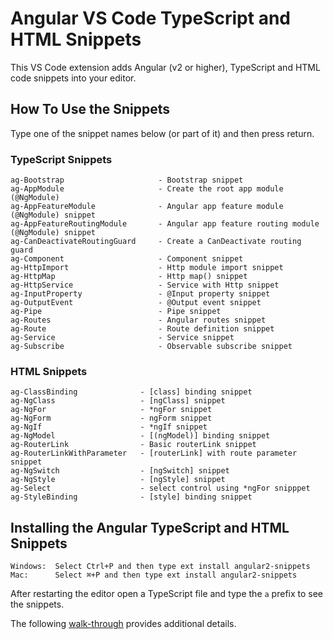 # Angular VS Code TypeScript and HTML Snippets 

This VS Code extension adds Angular (v2 or higher), TypeScript and HTML code snippets into your editor.

## How To Use the Snippets

Type one of the snippet names below (or part of it) and then press return.

### TypeScript Snippets

```
ag-Bootstrap                     - Bootstrap snippet
ag-AppModule                     - Create the root app module (@NgModule)
ag-AppFeatureModule              - Angular app feature module (@NgModule) snippet
ag-AppFeatureRoutingModule       - Angular app feature routing module (@NgModule) snippet
ag-CanDeactivateRoutingGuard     - Create a CanDeactivate routing guard
ag-Component                     - Component snippet
ag-HttpImport                    - Http module import snippet
ag-HttpMap                       - Http map() snippet
ag-HttpService                   - Service with Http snippet
ag-InputProperty                 - @Input property snippet
ag-OutputEvent                   - @Output event snippet
ag-Pipe                          - Pipe snippet
ag-Routes                        - Angular routes snippet
ag-Route                         - Route definition snippet
ag-Service                       - Service snippet
ag-Subscribe                     - Observable subscribe snippet

```

### HTML Snippets

```
ag-ClassBinding              - [class] binding snippet
ag-NgClass                   - [ngClass] snippet
ag-NgFor                     - *ngFor snippet
ag-NgForm                    - ngForm snippet
ag-NgIf                      - *ngIf snippet
ag-NgModel                   - [(ngModel)] binding snippet
ag-RouterLink                - Basic routerLink snippet
ag-RouterLinkWithParameter   - [routerLink] with route parameter snippet
ag-NgSwitch                  - [ngSwitch] snippet
ag-NgStyle                   - [ngStyle] snippet
ag-Select                    - select control using *ngFor snipppet
ag-StyleBinding              - [style] binding snippet

```

## Installing the Angular TypeScript and HTML Snippets

```
Windows:  Select Ctrl+P and then type ext install angular2-snippets
Mac:      Select ⌘+P and then type ext install angular2-snippets 
```

After restarting the editor open a TypeScript file and type the `a` prefix to see the snippets.

The following [walk-through](https://code.visualstudio.com/docs/editor/extension-gallery) provides additional details.

